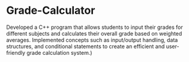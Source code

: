 # Grade-Calculator
Developed a C++ program that allows students to input their grades for different subjects and calculates their overall grade based on weighted averages. Implemented concepts such as input/output handling, data structures, and conditional statements to create an efficient and user-friendly grade calculation system.)

